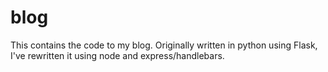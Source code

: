 # blog
This contains the code to my blog. Originally written in python using Flask, I've rewritten it using node and express/handlebars.
